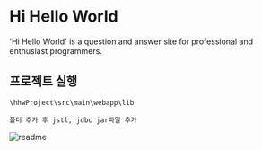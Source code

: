 # Hi Hello World
'Hi Hello World' is a question and answer site for professional and enthusiast programmers. 

## 프로젝트 실행

``` 
\hhwProject\src\main\webapp\lib

폴더 추가 후 jstl, jdbc jar파일 추가
``` 


![readme](https://user-images.githubusercontent.com/48824321/107194208-169a0100-6a33-11eb-8103-adda81286a82.png)

